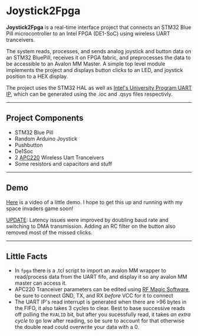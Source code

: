 # Joystick2Fpga

**Joystick2Fpga** is a real-time interface project that connects an STM32 Blue Pill microcontroller to an Intel FPGA (DE1-SoC) using wireless UART tranceivers. 

The system reads, processes, and sends analog joystick and button data on an STM32 BluePill, receives it on FPGA fabric, and preprocesses the data to be accessible to an Avalon MM Master. A simple top level module implements the project and displays button clicks to an LED, and joystick position to a HEX display. 

The project uses the STM32 HAL as well as [Intel's University Program UART IP](https://ftp.intel.com/Public/Pub/fpgaup/pub/Intel_Material/18.1/University_Program_IP_Cores/Communication/RS232.pdf), which can be generated using the .ioc and .qsys files respectivly.

---

## Project Components

- STM32 Blue Pill
- Random Arduino Joystick
- Pushbutton
- De1Soc
- 2 [APC220](https://wiki.dfrobot.com/apc220_radio_data_module_sku_tel0005_) Wireless Uart Tranceivers
- Some resistors and capacitors and stuff
---

## Demo

[Here](https://youtu.be/DvpHV2o8FcU) is a video of a little demo. I hope to get this up and running with my space invaders game soon! 

[UPDATE](https://youtube.com/shorts/nQX0-zW6wnY): Latency issues were improved by doubling baud rate and switching to DMA transmission. Adding an RC filter on the button also removed most of the missed clicks.

---
## Little Facts

- In `fpga` there is a .tcl script to import an avalon MM wrapper to read/process data from the UART fifo, and display it so any avalon MM master can access it. 
- APC220 Tranceiver parameters can be edited using [RF Magic Software](https://wiki.dfrobot.com/apc220_radio_data_module_sku_tel0005_), be sure to connect GND, TX, and RX *before* VCC for it to connect
- The UART IP's read interrupt is generated when there are >96 bytes in the FIFO, it also takes 3 cycles to clear. Best to base successive reads off polling the `RVALID` bit, but after you sucessfully read, it takes *an extra cycle* to go low after reading, so be sure to account for that otherwise the double read could overwrite your data with a 0.







